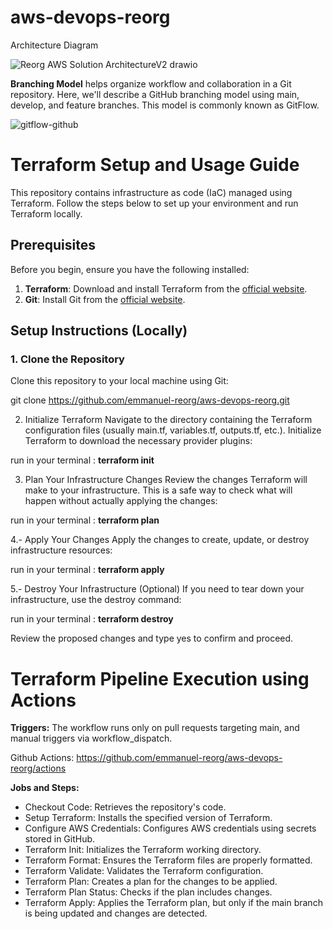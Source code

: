 # aws-devops-reorg

Architecture Diagram

![Reorg AWS Solution ArchitectureV2 drawio](https://github.com/user-attachments/assets/0c4b1d75-5a4e-483d-99d6-45f6304a1f92)

**Branching Model**
helps organize workflow and collaboration in a Git repository. Here, we'll describe a GitHub branching model using main, develop, and feature branches. This model is commonly known as GitFlow.

![gitflow-github](https://github.com/user-attachments/assets/40bc12f7-94a8-4730-a66f-d239ee4a5c78)


# Terraform Setup and Usage Guide

This repository contains infrastructure as code (IaC) managed using Terraform. Follow the steps below to set up your environment and run Terraform locally.

## Prerequisites

Before you begin, ensure you have the following installed:

1. **Terraform**: Download and install Terraform from the [official website](https://www.terraform.io/downloads.html).
2. **Git**: Install Git from the [official website](https://git-scm.com/downloads).

## Setup Instructions (Locally)

### 1. Clone the Repository

Clone this repository to your local machine using Git:

git clone https://github.com/emmanuel-reorg/aws-devops-reorg.git

2. Initialize Terraform
Navigate to the directory containing the Terraform configuration files (usually main.tf, variables.tf, outputs.tf, etc.). Initialize Terraform to download the necessary provider plugins:

run in your terminal : **terraform init**

3. Plan Your Infrastructure Changes
Review the changes Terraform will make to your infrastructure. This is a safe way to check what will happen without actually applying the changes:

run in your terminal : **terraform plan**

4.- Apply Your Changes
Apply the changes to create, update, or destroy infrastructure resources:

run in your terminal : **terraform apply**

5.- Destroy Your Infrastructure (Optional)
If you need to tear down your infrastructure, use the destroy command:

run in your terminal : **terraform destroy**

Review the proposed changes and type yes to confirm and proceed.


# **Terraform Pipeline Execution using Actions**

**Triggers:** The workflow runs only on pull requests targeting main, and manual triggers via workflow_dispatch.

Github Actions: https://github.com/emmanuel-reorg/aws-devops-reorg/actions

**Jobs and Steps:**

- Checkout Code: Retrieves the repository's code.
- Setup Terraform: Installs the specified version of Terraform.
- Configure AWS Credentials: Configures AWS credentials using secrets stored in GitHub.
- Terraform Init: Initializes the Terraform working directory.
- Terraform Format: Ensures the Terraform files are properly formatted.
- Terraform Validate: Validates the Terraform configuration.
- Terraform Plan: Creates a plan for the changes to be applied.
- Terraform Plan Status: Checks if the plan includes changes.
- Terraform Apply: Applies the Terraform plan, but only if the main branch is being updated and changes are detected.
